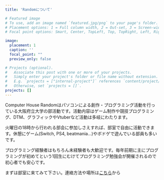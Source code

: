 ```yaml
---
title: 'Randomについて'

# Featured image
# To use, add an image named `featured.jpg/png` to your page's folder.
# Placement options: 1 = Full column width, 2 = Out-set, 3 = Screen-width
# Focal point options: Smart, Center, TopLeft, Top, TopRight, Left, Right, BottomLeft, Bottom, BottomRight

image:
  placement: 1
  caption: ''
  focal_point: ""
  preview_only: false

# Projects (optional).
#   Associate this post with one or more of your projects.
#   Simply enter your project's folder or file name without extension.
#   E.g. `projects = ["internal-project"]` references `content/project/deep-learning/index.md`.
#   Otherwise, set `projects = []`.
projects: []
---
```


Computer House Randomはパソコンによる創作・プログラミング活動を行っている大阪府立大学の部活動です。活動内容はゲーム制作や競技プログラミング、DTM、グラフィックやVtuberなど活動は多岐にわたります。

火曜日の18時から行われる部会に参加しさえすれば、部室で自由に活動できます。休憩にゲーム(Switch, PS4, beatmania...)やボドゲで遊んでいる部員も多いです。

プログラミング経験者はもちろん未経験者も大歓迎です。毎年前期に主にプログラミングが初めてという1回生にむけてプログラミング勉強会が開催されるので初心者でも安心です。

まずは部室に来てみて下さい。連絡方法や場所は[こちら](../index.html#contact)から
